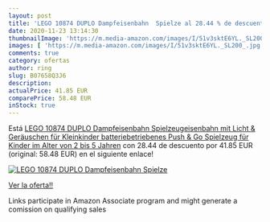 ```yaml
---
layout: post
title: 'LEGO 10874 DUPLO Dampfeisenbahn  Spielze al 28.44 % de descuento'
date: 2020-11-23 13:14:30
thumbnailImage: 'https://m.media-amazon.com/images/I/51v3sktE6YL._SL200_.jpg'
images: [ 'https://m.media-amazon.com/images/I/51v3sktE6YL._SL200_.jpg' ]
comments: true
category: ofertas
author: ring
slug: B07658Q3J6
description:
actualPrice: 41.85 EUR
comparePrice: 58.48 EUR
inStock: true
---
```


Está [LEGO 10874 DUPLO Dampfeisenbahn  Spielzeugeisenbahn mit Licht & Geräuschen für Kleinkinder  batteriebetriebenes Push & Go Spielzeug für Kinder im Alter von 2 bis 5 Jahren](https://www.amazon.de/dp/B07658Q3J6/?tag=tolees0ca-21) con 28.44 de descuento por 41.85 EUR (original: 58.48 EUR) en el siguiente enlace!

[![LEGO 10874 DUPLO Dampfeisenbahn  Spielze](https://m.media-amazon.com/images/I/51v3sktE6YL._SL200_.jpg)](https://www.amazon.de/dp/B07658Q3J6/?tag=tolees0ca-21)

[Ver la oferta!!](https://www.amazon.de/dp/B07658Q3J6/?tag=tolees0ca-21)

Links participate in Amazon Associate program and might generate a comission on qualifying sales


